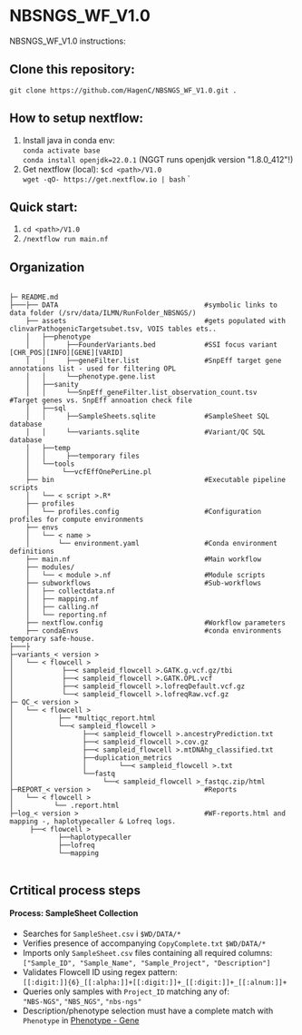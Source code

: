 # NBSNGS_WF_V1.0
NBSNGS_WF_V1.0 instructions:

## Clone this repository:
`git clone https://github.com/HagenC/NBSNGS_WF_V1.0.git .`

## How to setup nextflow:
  1. Install java in conda env:   
    `conda activate base`  
    `conda install openjdk=22.0.1`   (NGGT runs openjdk version "1.8.0_412"!)  
  2. Get nextflow (local):
     `$cd <path>/V1.0`  
     `wget -qO- https://get.nextflow.io | bash`  `   

## Quick start: 
  1.  `cd <path>/V1.0`  
  2.  `/nextflow run main.nf`


## Organization
<pre> <code> 
├─ README.md 
├───├── DATA                                    #symbolic links to data folder (/srv/data/ILMN/RunFolder_NBSNGS/)     
    ├── assets                                  #gets populated with  clinvarPathogenicTargetsubet.tsv, VOIS tables ets..     
    │   ├──phenotype
    │   │     ├──FounderVariants.bed            #SSI focus variant [CHR_POS][INFO][GENE][VARID]
    │   │     ├──geneFilter.list                #SnpEff target gene annotations list - used for filtering OPL 
    │   │     └──phenotype.gene.list     
    │   ├──sanity
    │   │     └──SnpEff_geneFilter.list_observation_count.tsv         #Target genes vs. SnpEff annoation check file
    │   ├──sql
    │   │     ├──SampleSheets.sqlite            #SampleSheet SQL database
    │   │     └──variants.sqlite                #Variant/QC SQL database
    │   ├──temp
    │   │     ├──temporary files      
    │   └──tools
    │        └──vcfEffOnePerLine.pl
    ├── bin                                     #Executable pipeline scripts
    │   └── < script >.R*
    ├── profiles
    │   └── profiles.config                     #Configuration profiles for compute environments
    ├── envs
    │   └── < name >
    │       └── environment.yaml                #Conda environment definitions
    ├── main.nf                                 #Main workflow 
    ├── modules/
    │   └── < module >.nf                       #Module scripts
    ├── subworkflows                            #Sub-workflows
    │   ├── collectdata.nf
    │   ├── mapping.nf
    │   ├── calling.nf
    │   └── reporting.nf
    ├── nextflow.config                         #Workflow parameters
    ├── condaEnvs                               #conda environments temporary safe-house.   
├───├
├─variants_< version >                        
│   └── < flowcell >                      
│            ├──< sampleid_flowcell >.GATK.g.vcf.gz/tbi          
│            ├──< sampleid_flowcell >.GATK.OPL.vcf  
│            ├──< sampleid_flowcell >.lofreqDefault.vcf.gz  
│            └──< sampleid_flowcell >.lofreqRaw.vcf.gz
├─ QC_< version >
│   └── < flowcell >                      
│           ├── *multiqc_report.html
│           └──< sampleid_flowcell >      
│                 ├──< sampleid_flowcell >.ancestryPrediction.txt
│                 ├──< sampleid_flowcell >.cov.gz
│                 ├──< sampleid_flowcell >.mtDNAhg_classified.txt
│                 ├──duplication_metrics
│                 │        └──< sampleid_flowcell >.txt
│                 └──fastq
│                      └──< sampleid_flowcell >_fastqc.zip/html
├─REPORT_< version >                            #Reports
│   └── < flowcell > 
│          └── .report.html
├─log_< version >                               #WF-reports.html and  mapping -, haplotypecaller & Lofreq logs.
     ├──< flowcell >
            ├──haplotypecaller
            ├──lofreq
            └──mapping
        </code> </pre>


## Crtitical process steps

#### Process: SampleSheet Collection
- Searches for `SampleSheet.csv` i `$WD/DATA/*`
- Verifies presence of accompanying `CopyComplete.txt`  `$WD/DATA/*`
- Imports only `SampleSheet.csv` files containing all required columns:  
  `["Sample_ID", "Sample_Name", "Sample_Project", "Description"]`
- Validates Flowcell ID using regex pattern:  
  `[[:digit:]]{6}_[[:alpha:]]+[[:digit:]]+_[[:digit:]]+_[[:alnum:]]+`
- Queries only samples with `Project_ID` matching any of:  
  `"NBS-NGS"`, `"NBS_NGS"`, `"nbs-ngs"`
- Description/phenotype selection must have a complete match with `Phenotype` in  [Phenotype - Gene](v1.0/assets/phenotype/phenotype.gene.list)




